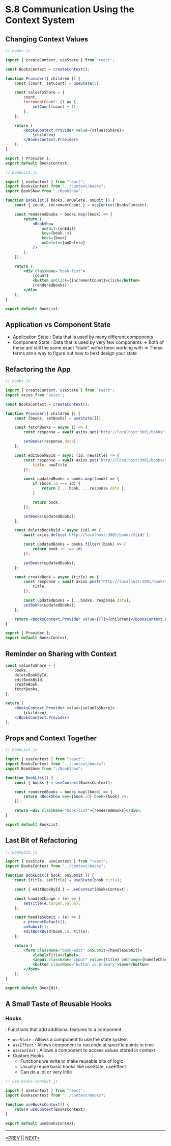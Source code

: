 # S.8 Communication Using the Context System

## Changing Context Values

```jsx
// books.js

import { createContext, useState } from "react";

const BooksContext = createContext();

function Provider({ children }) {
	const [count, setCount] = useState(5);

	const valueToShare = {
		count,
		incrementCount: () => {
			setCount(count + 1);
		},
	};

	return (
		<BooksContext.Provider value={valueToShare}>
			{children}
		</BooksContext.Provider>
	);
}

export { Provider };
export default BooksContext;
```

```jsx
// BookList.js

import { useContext } from "react";
import BooksContext from "../context/books";
import BookShow from "./BookShow";

function BookList({ books, onDelete, onEdit }) {
	const { count, incrementCount } = useContext(BooksContext);

	const renderedBooks = books.map((book) => {
		return (
			<BookShow
				onEdit={onEdit}
				key={book.id}
				book={book}
				onDelete={onDelete}
			/>
		);
	});

	return (
		<div className="book-list">
			{count}
			<button onClick={incrementCount}>click</button>
			{renderedBooks}
		</div>
	);
}

export default BookList;
```

## Application vs Component State

-   Application State : Data that is used by many different components
-   Component State : Data that is used by very few components
    ⇒ Both of these are still the same exact “state” we’ve been working with
    ⇒ These terms are a way to figure out how to best design your state

## Refactoring the App

```jsx
// books.js

import { createContext, useState } from "react";
import axios from "axios";

const BooksContext = createContext();

function Provider({ children }) {
	const [books, setBooks] = useState([]);

	const fetchBooks = async () => {
		const response = await axios.get("http://localhost:3001/books");

		setBooks(response.data);
	};

	const editBookById = async (id, newTitle) => {
		const response = await axios.put(`http://localhost:3001/books/${id}`, {
			title: newTitle,
		});

		const updatedBooks = books.map((book) => {
			if (book.id === id) {
				return { ...book, ...response.data };
			}

			return book;
		});

		setBooks(updatedBooks);
	};

	const deleteBookById = async (id) => {
		await axios.delete(`http://localhost:3001/books/${id}`);

		const updatedBooks = books.filter((book) => {
			return book.id !== id;
		});

		setBooks(updatedBooks);
	};

	const createBook = async (title) => {
		const response = await axios.post("http://localhost:3001/books", {
			title,
		});

		const updatedBooks = [...books, response.data];
		setBooks(updatedBooks);
	};

	return <BooksContext.Provider value={{}}>{children}</BooksContext.Provider>;
}

export { Provider };
export default BooksContext;
```

## Reminder on Sharing with Context

```jsx
const valueToShare = {
	books,
	deleteBookById,
	editBookById,
	createBook,
	fetchBooks,
};

return (
	<BooksContext.Provider value={valueToShare}>
		{children}
	</BooksContext.Provider>
);
```

## Props and Context Together

```jsx
// BookList.js

import { useContext } from "react";
import BooksContext from "../context/books";
import BookShow from "./BookShow";

function BookList() {
	const { books } = useContext(BooksContext);

	const renderedBooks = books.map((book) => {
		return <BookShow key={book.id} book={book} />;
	});

	return <div className="book-list">{renderedBooks}</div>;
}

export default BookList;
```

## Last Bit of Refactoring

```jsx
// BookEdit.js

import { useState, useContext } from "react";
import BooksContext from "../context/books";

function BookEdit({ book, onSubmit }) {
	const [title, setTitle] = useState(book.title);

	const { editBookById } = useContext(BooksContext);

	const handleChange = (e) => {
		setTitle(e.target.value);
	};

	const handleSubmit = (e) => {
		e.preventDefault();
		onSubmit();
		editBookById(book.id, title);
	};

	return (
		<form className="book-edit" onSubmit={handleSubmit}>
			<label>Title</label>
			<input className="input" value={title} onChange={handleChange} />
			<button className="button is-primary">Save</button>
		</form>
	);
}

export default BookEdit;
```

## A Small Taste of Reusable Hooks

### Hooks

: Functions that add additional features to a component

-   `useState` : Allows a component to use the state system
-   `useEffect` : Allows component to run code at specific points in time
-   `useContext` : Allows a component to access values stored in context
-   Custom Hooks
    -   Functions we write to make reusable bits of logic
    -   Usually reuse basic hooks like useState, useEffect
    -   Can do a lot or very little

```jsx
// use-books-context.js

import { useContext } from "react";
import BooksContext from "../context/books";

function useBooksContext() {
	return useContext(BooksContext);
}

export default useBooksContext;
```

---

[<PREV](./230203.md) || [NEXT>](./230204.md)
